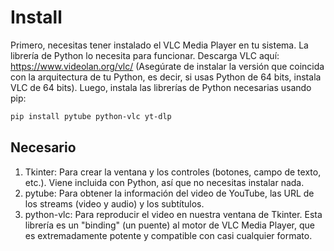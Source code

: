 
# Install

Primero, necesitas tener instalado el VLC Media Player en tu sistema. La librería de Python lo necesita para funcionar.
Descarga VLC aquí: https://www.videolan.org/vlc/
(Asegúrate de instalar la versión que coincida con la arquitectura de tu Python, es decir, si usas Python de 64 bits, instala VLC de 64 bits).
Luego, instala las librerías de Python necesarias usando pip:

```bash
pip install pytube python-vlc yt-dlp
```

## Necesario

1. Tkinter: Para crear la ventana y los controles (botones, campo de texto, etc.). Viene incluida con Python, así que no necesitas instalar nada.
2. pytube: Para obtener la información del video de YouTube, las URL de los streams (video y audio) y los subtítulos.
3. python-vlc: Para reproducir el video en nuestra ventana de Tkinter. Esta librería es un "binding" (un puente) al motor de VLC Media Player, que es extremadamente potente y compatible con casi cualquier formato.

